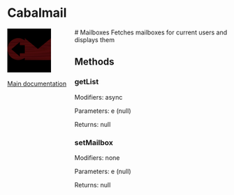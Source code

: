# Cabalmail
<div style="width: 10em; float:left; height: 100%; padding-right: 1em;"><img src="/docs/logo.png" width="100" />
<p><a href="/README.md">Main documentation</a></p>
</div><div style="padding-left: 11em;">
# Mailboxes
Fetches mailboxes for current users and displays them

## Methods
### getList
Modifiers: async

Parameters: e (null)

Returns: null

### setMailbox
Modifiers: none

Parameters: e (null)

Returns: null

</div>
